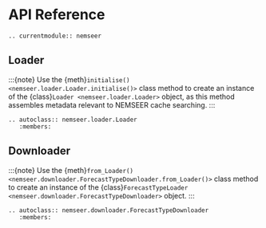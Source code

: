 # API Reference

```{eval-rst}
.. currentmodule:: nemseer
```

## Loader

:::{note}
Use the {meth}`initialise() <nemseer.loader.Loader.initialise()>` class method to create an instance of the {class}`Loader <nemseer.loader.Loader>` object, as this method assembles metadata relevant to NEMSEER cache searching.
:::

```{eval-rst}
.. autoclass:: nemseer.loader.Loader
   :members:
```

## Downloader

:::{note}
Use the {meth}`from_Loader() <nemseer.downloader.ForecastTypeDownloader.from_Loader()>` class method to create an instance of the {class}`ForecastTypeLoader <nemseer.downloader.ForecastTypeDownloader>` object.
:::

```{eval-rst}
.. autoclass:: nemseer.downloader.ForecastTypeDownloader
   :members:
```

